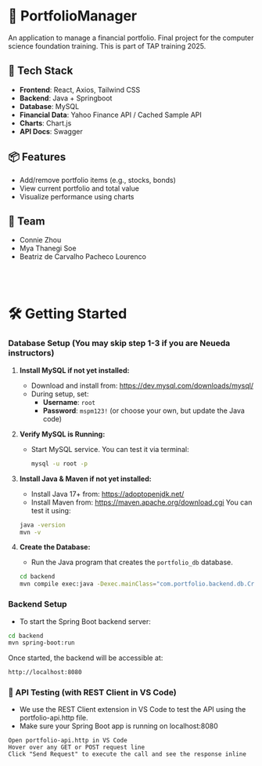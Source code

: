 # 💼 PortfolioManager
An application to manage a financial portfolio. 
Final project for the computer science foundation training.
This is part of TAP training 2025.

## 🚀 Tech Stack

- **Frontend**: React, Axios, Tailwind CSS
- **Backend**: Java + Springboot
- **Database**: MySQL
- **Financial Data**: Yahoo Finance API / Cached Sample API
- **Charts**: Chart.js 
- **API Docs**: Swagger

## 📦 Features

- Add/remove portfolio items (e.g., stocks, bonds)
- View current portfolio and total value
- Visualize performance using charts

## 👥 Team

- Connie Zhou
- Mya Thanegi Soe
- Beatriz de Carvalho Pacheco Lourenco

<br><br>

# 🛠️ Getting Started

### Database Setup (You may skip step 1-3 if you are Neueda instructors)

1. **Install MySQL if not yet installed:**
   - Download and install from: https://dev.mysql.com/downloads/mysql/
   - During setup, set:
     - **Username**: `root`
     - **Password**: `mspm123!` (or choose your own, but update the Java code)

2. **Verify MySQL is Running:**
   - Start MySQL service. You can test it via terminal:
     ```bash
     mysql -u root -p
     ```

3. **Install Java & Maven if not yet installed:**
   - Install Java 17+ from: https://adoptopenjdk.net/
   - Install Maven from: https://maven.apache.org/download.cgi
   You can test it using:
   ```bash
   java -version
   mvn -v
   ```

4. **Create the Database:**
   - Run the Java program that creates the `portfolio_db` database.
    ```bash
    cd backend
    mvn compile exec:java -Dexec.mainClass="com.portfolio.backend.db.CreateDatabase"
    ```

### Backend Setup
   - To start the Spring Boot backend server:
   ```bash
   cd backend
   mvn spring-boot:run
   ```
   Once started, the backend will be accessible at:
   ```bash
   http://localhost:8080
   ```


### 🧪 API Testing (with REST Client in VS Code)
   - We use the REST Client extension in VS Code to test the API using the portfolio-api.http file.
   - Make sure your Spring Boot app is running on localhost:8080
   ```
   Open portfolio-api.http in VS Code
   Hover over any GET or POST request line
   Click "Send Request" to execute the call and see the response inline
   ```


